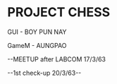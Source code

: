 # PROJECT CHESS

GUI - BOY PUN NAY

GameM - AUNGPAO 

--MEETUP after LABCOM 17/3/63

--1st check-up 20/3/63--
